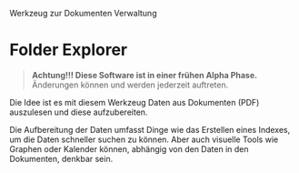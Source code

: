 Werkzeug zur Dokumenten Verwaltung

# Folder Explorer

> **Achtung!!! Diese Software  ist in einer frühen Alpha Phase.**
> Änderungen können und werden jederzeit auftreten.

Die Idee ist es mit diesem Werkzeug Daten aus Dokumenten (PDF) auszulesen und
diese aufzubereiten.

Die Aufbereitung der Daten umfasst Dinge wie das Erstellen eines Indexes,
um die Daten schneller suchen zu können. Aber auch visuelle Tools wie Graphen
oder Kalender können, abhängig von den Daten in den Dokumenten, denkbar sein.
